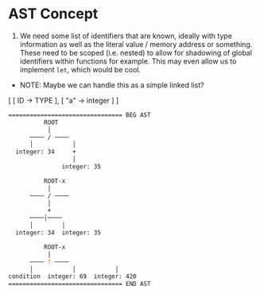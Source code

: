 # AST Concept

1. We need some list of identifiers that are known, ideally with type information as well as the literal value / memory address or something.
These need to be scoped (i.e. nested) to allow for shadowing of global identifiers within functions for example. This may even allow us to implement `let`, which would be cool.

- NOTE: Maybe we can handle this as a simple linked list?

[ [ ID -> TYPE ], [ "a" -> integer ] ]

```bash
================================ BEG AST
          ROOT
           │    
      ──── / ────
      │           │
  integer: 34     +
                  │
               integer: 35

          ROOT-x
           │    
      ──── / ────
           │
           +
      ────│────
      │        │
  integer: 34  integer: 35

          ROOT-x
           │    
      ──── ? ────
      │           │           │
condition  integer: 69  integer: 420
================================ END AST
```